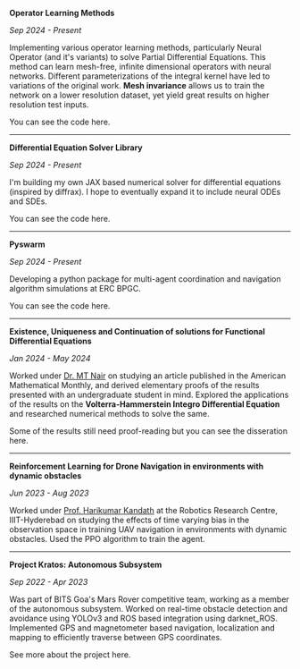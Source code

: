 **Operator Learning Methods**

_Sep 2024 - Present_

Implementing various operator learning methods, particularly Neural Operator (and it's variants) to solve Partial Differential Equations. This method can learn mesh-free, infinite dimensional operators with neural networks. Different parameterizations of the integral kernel have led to variations of the original work. **Mesh invariance** allows us to train the network on a lower resolution dataset, yet yield great results on higher resolution test inputs.

You can see the code <a href="https://github.com/akagam1/operator-learning" style="text-decoration:none;text-decoration-style: none;">here</a>.

---
**Differential Equation Solver Library**

_Sep 2024 - Present_

I'm building my own JAX based numerical solver for differential equations (inspired by <a href="https://docs.kidger.site/diffrax/" style="text-decoration:none;text-decoration-style: none;">diffrax</a>). I hope to eventually expand it to include neural ODEs and SDEs.

You can see the code <a href="https://github.com/akagam1/myDiffX" style="text-decoration:none;text-decoration-style: none;">here</a>.

---
**Pyswarm**

_Sep 2024 - Present_

Developing a python package for multi-agent coordination and navigation algorithm simulations at <a href=" https://erc-bpgc.github.io " style="text-decoration:none;text-decoration-style: bold;">ERC BPGC</a>. 

You can see the code <a href="https://github.com/ERC-BPGC/swarmbots" style="text-decoration:none;text-decoration-style: none;">here</a>.

---
**Existence, Uniqueness and Continuation of solutions for Functional Differential Equations**

_Jan 2024 - May 2024_

Worked under [Dr. MT Nair](https://www.bits-pilani.ac.in/goa/m-thamban-nair/) on studying an article published in the American Mathematical Monthly, and derived elementary proofs of the results presented with an undergraduate student in mind. Explored the applications of the results on the **Volterra-Hammerstein Integro Differential Equation** and researched numerical methods to solve the same.

Some of the results still need proof-reading but you can see the disseration <a href="https://drive.google.com/file/d/1JDVSTNePzmIIM-nCAiihm3V1webU5-2D/view?usp=sharing" style="text-decoration:none;text-decoration-style: none;">here</a>.

---
**Reinforcement Learning for Drone Navigation in environments with dynamic obstacles**

_Jun 2023 - Aug 2023_

Worked under [Prof. Harikumar Kandath](https://sites.google.com/view/harikumar-kandath/home) at the Robotics Research Centre, IIIT-Hyderebad on studying the effects of time varying bias in the observation space in training UAV navigation in environments with dynamic obstacles. Used the PPO algorithm to train the agent.

---
**Project Kratos: Autonomous Subsystem**

_Sep 2022 - Apr 2023_

Was part of BITS Goa's Mars Rover competitive team, working as a member of the autonomous subsystem. Worked on real-time obstacle detection and avoidance using YOLOv3 and ROS based integration using darknet_ROS. Implemented GPS and magnetometer based navigation, localization and mapping to efficiently traverse between GPS coordinates.

See more about the project <a href="https://kratos-the-rover.github.io/" style="text-decoration:none;text-decoration-style: none;">here</a>.
